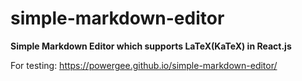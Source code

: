 # simple-markdown-editor

**Simple Markdown Editor which supports LaTeX(KaTeX) in React.js**

For testing: https://powergee.github.io/simple-markdown-editor/
